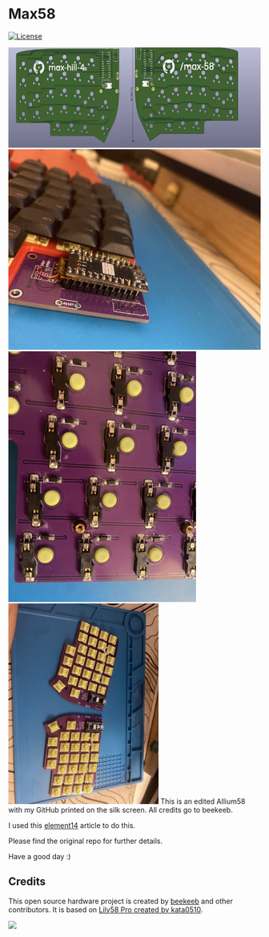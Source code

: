 # Max58

[![License](https://img.shields.io/badge/license-MIT-blue.svg)](/LICENSE)

<img src="docs/image.png" height=200 />
<img src="docs/img1.JPG" height=400 />
<img src="docs/img2.jpg" height=500 />
<img src="docs/img3.jpg" height=400 />
This is an edited Allium58 with my GitHub printed on the silk screen. All credits go to beekeeb.

I used this [element14](https://community.element14.com/members-area/b/blog/posts/kicad-6---adding-logos-and-graphics-to-a-silkscreen) article to do this.


Please find the original repo for further details.

Have a good day :)

## Credits

This open source hardware project is created by [beekeeb](https://beekeeb.shop) and other contributors. It is based on [Lily58 Pro created by kata0510](https://github.com/kata0510/Lily58/tree/master/Pro).

[<img src="docs/beekeeb.png" height="80" />](https://beekeeb.shop)
